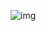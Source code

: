 ![img](https://hc-cdn.hel1.your-objectstorage.com/s/v3/d16100a9dd474ed9ec4c89b12b8eb3643197aae0_screenshot_2025-06-07_at_4.33.57___pm.png)
